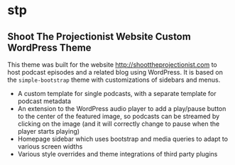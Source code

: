 # stp
## Shoot The Projectionist Website Custom WordPress Theme
This theme was built for the website http://shoottheprojectionist.com to host podcast episodes and a related blog using WordPress. It is based on the `simple-bootstrap` theme with customizations of sidebars and menus.

- A custom template for single podcasts, with a separate template for podcast metadata
- An extension to the WordPress audio player to add a play/pause button to the center of the featured image, so podcasts can be streamed by clicking on the image (and it will correctly change to pause when the player starts playing)
- Homepage sidebar which uses bootstrap and media queries to adapt to various screen widths
- Various style overrides and theme integrations of third party plugins
